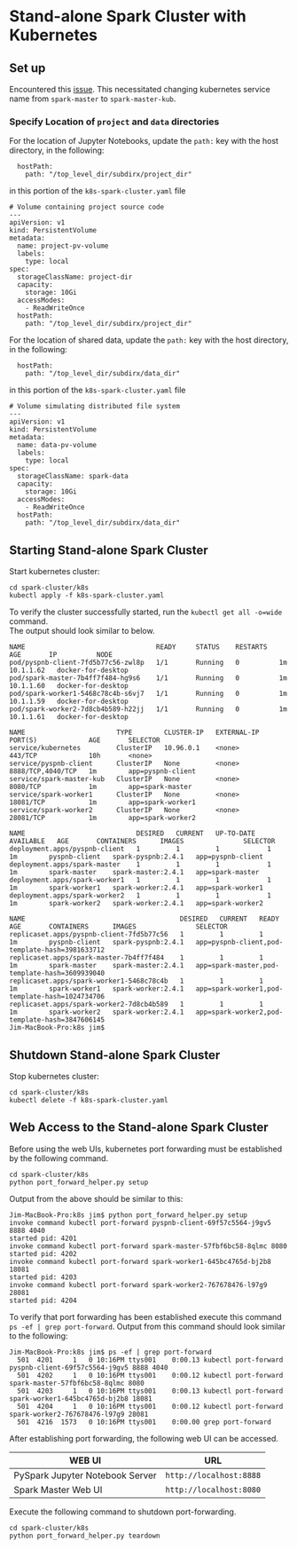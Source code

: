 # Stand-alone Spark Cluster with Kubernetes

## Set up

Encountered this [issue](https://medium.com/@varunreddydaaram/kubernetes-did-not-work-with-apache-spark-de923ae7ab5c).  This necessitated changing kubernetes service name from `spark-master` to `spark-master-kub`.

### Specify Location of `project` and `data` directories

For the location of Jupyter Notebooks, update the `path:` key with the host directory, in the following:
```
  hostPath:
    path: "/top_level_dir/subdirx/project_dir"
```

in this portion of the `k8s-spark-cluster.yaml` file

```
# Volume containing project source code
---
apiVersion: v1
kind: PersistentVolume
metadata:
  name: project-pv-volume
  labels:
    type: local
spec:
  storageClassName: project-dir
  capacity:
    storage: 10Gi
  accessModes:
    - ReadWriteOnce
  hostPath:
    path: "/top_level_dir/subdirx/project_dir"
```

For the location of shared data, update the `path:` key with the host directory, in the following:
```
  hostPath:
    path: "/top_level_dir/subdirx/data_dir"
```

in this portion of the `k8s-spark-cluster.yaml` file

```
# Volume simulating distributed file system
---
apiVersion: v1
kind: PersistentVolume
metadata:
  name: data-pv-volume
  labels:
    type: local
spec:
  storageClassName: spark-data
  capacity:
    storage: 10Gi
  accessModes:
    - ReadWriteOnce
  hostPath:
    path: "/top_level_dir/subdirx/data_dir"
```

## Starting Stand-alone Spark Cluster
Start kubernetes cluster:
```
cd spark-cluster/k8s
kubectl apply -f k8s-spark-cluster.yaml
```

To verify the cluster successfully started, run the `kubectl get all -o=wide` command.  
The output should look similar to below.  
```
NAME                                 READY     STATUS    RESTARTS   AGE       IP          NODE
pod/pyspnb-client-7fd5b77c56-zwl8p   1/1       Running   0          1m        10.1.1.62   docker-for-desktop
pod/spark-master-7b4ff7f484-hg9s6    1/1       Running   0          1m        10.1.1.60   docker-for-desktop
pod/spark-worker1-5468c78c4b-s6vj7   1/1       Running   0          1m        10.1.1.59   docker-for-desktop
pod/spark-worker2-7d8cb4b589-h22jj   1/1       Running   0          1m        10.1.1.61   docker-for-desktop

NAME                       TYPE        CLUSTER-IP   EXTERNAL-IP   PORT(S)             AGE       SELECTOR
service/kubernetes         ClusterIP   10.96.0.1    <none>        443/TCP             10h       <none>
service/pyspnb-client      ClusterIP   None         <none>        8888/TCP,4040/TCP   1m        app=pyspnb-client
service/spark-master-kub   ClusterIP   None         <none>        8080/TCP            1m        app=spark-master
service/spark-worker1      ClusterIP   None         <none>        18081/TCP           1m        app=spark-worker1
service/spark-worker2      ClusterIP   None         <none>        28081/TCP           1m        app=spark-worker2

NAME                            DESIRED   CURRENT   UP-TO-DATE   AVAILABLE   AGE       CONTAINERS      IMAGES               SELECTOR
deployment.apps/pyspnb-client   1         1         1            1           1m        pyspnb-client   spark-pyspnb:2.4.1   app=pyspnb-client
deployment.apps/spark-master    1         1         1            1           1m        spark-master    spark-master:2.4.1   app=spark-master
deployment.apps/spark-worker1   1         1         1            1           1m        spark-worker1   spark-worker:2.4.1   app=spark-worker1
deployment.apps/spark-worker2   1         1         1            1           1m        spark-worker2   spark-worker:2.4.1   app=spark-worker2

NAME                                       DESIRED   CURRENT   READY     AGE       CONTAINERS      IMAGES               SELECTOR
replicaset.apps/pyspnb-client-7fd5b77c56   1         1         1         1m        pyspnb-client   spark-pyspnb:2.4.1   app=pyspnb-client,pod-template-hash=3981633712
replicaset.apps/spark-master-7b4ff7f484    1         1         1         1m        spark-master    spark-master:2.4.1   app=spark-master,pod-template-hash=3609939040
replicaset.apps/spark-worker1-5468c78c4b   1         1         1         1m        spark-worker1   spark-worker:2.4.1   app=spark-worker1,pod-template-hash=1024734706
replicaset.apps/spark-worker2-7d8cb4b589   1         1         1         1m        spark-worker2   spark-worker:2.4.1   app=spark-worker2,pod-template-hash=3847606145
Jim-MacBook-Pro:k8s jim$
```

## Shutdown Stand-alone Spark Cluster
Stop kubernetes cluster:
```
cd spark-cluster/k8s
kubectl delete -f k8s-spark-cluster.yaml
```

## Web Access to the Stand-alone Spark Cluster

Before using the web UIs, kubernetes port forwarding must be established by the following command.
```
cd spark-cluster/k8s
python port_forward_helper.py setup
```

Output from the above should be similar to this:
```
Jim-MacBook-Pro:k8s jim$ python port_forward_helper.py setup
invoke command kubectl port-forward pyspnb-client-69f57c5564-j9gv5 8888 4040
started pid: 4201
invoke command kubectl port-forward spark-master-57fbf6bc58-8qlmc 8080
started pid: 4202
invoke command kubectl port-forward spark-worker1-645bc4765d-bj2b8 18081
started pid: 4203
invoke command kubectl port-forward spark-worker2-767678476-l97g9 28081
started pid: 4204
```

To verify that port forwarding has been established execute this command `ps -ef | grep port-forward`.  Output from 
this command should look similar to the following:
```
Jim-MacBook-Pro:k8s jim$ ps -ef | grep port-forward
  501  4201     1   0 10:16PM ttys001    0:00.13 kubectl port-forward pyspnb-client-69f57c5564-j9gv5 8888 4040
  501  4202     1   0 10:16PM ttys001    0:00.12 kubectl port-forward spark-master-57fbf6bc58-8qlmc 8080
  501  4203     1   0 10:16PM ttys001    0:00.13 kubectl port-forward spark-worker1-645bc4765d-bj2b8 18081
  501  4204     1   0 10:16PM ttys001    0:00.12 kubectl port-forward spark-worker2-767678476-l97g9 28081
  501  4216  1573   0 10:16PM ttys001    0:00.00 grep port-forward
```

After establishing port forwarding, the following web UI can be accessed.

|WEB UI|URL|
|------|---|
|PySpark Jupyter Notebook Server|`http://localhost:8888`|
|Spark Master Web UI|`http://localhost:8080`|

Execute the following command to shutdown port-forwarding.
```
cd spark-cluster/k8s
python port_forward_helper.py teardown
```


